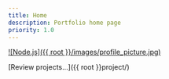 ```yaml
---
title: Home
description: Portfolio home page
priority: 1.0
---
```


[![Node.js]({{ root }}/images/profile_picture.jpg)](https://github.com/louislefevre)

[Review projects&hellip;]({{ root }}project/)
